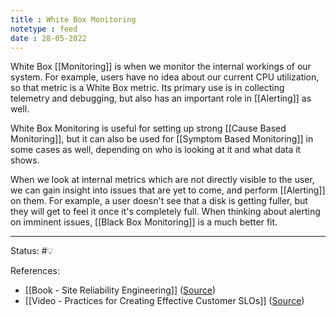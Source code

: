 ```yaml
---
title : White Box Monitoring
notetype : feed
date : 28-05-2022
---
```


White Box [[Monitoring]] is when we monitor the internal workings of our system. For example, users have no idea about our current CPU utilization, so that metric is a White Box metric. Its primary use is in collecting telemetry and debugging, but also has an important role in [[Alerting]] as well.

White Box Monitoring is useful for setting up strong [[Cause Based Monitoring]], but it can also be used for [[Symptom Based Monitoring]] in some cases as well, depending on who is looking at it and what data it shows.

When we look at internal metrics which are not directly visible to the user, we can gain insight into issues that are yet to come, and perform [[Alerting]] on them. For example, a user doesn't see that a disk is getting fuller, but they will get to feel it once it's completely full. When thinking about alerting on imminent issues, [[Black Box Monitoring]] is a much better fit.

-----

Status: #💡 

References:
- [[Book - Site Reliability Engineering]] ([Source](https://sre.google/sre-book/table-of-contents/))
- [[Video - Practices for Creating Effective Customer SLOs]] ([Source](https://www.infoq.com/presentations/slo-pitfalls-2019/))

